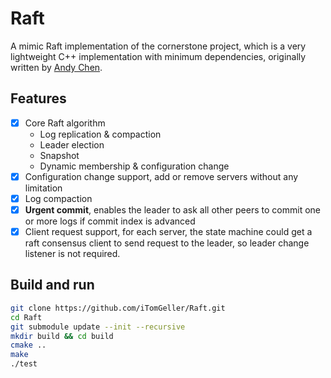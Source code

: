 Raft
======
A mimic Raft implementation of the cornerstone project, which is a very lightweight C++ implementation with minimum dependencies, originally written by [Andy Chen](https://github.com/andy-yx-chen).

## Features

- [x] Core Raft algorithm
    * Log replication & compaction
    * Leader election
    * Snapshot
    * Dynamic membership & configuration change
- [x] Configuration change support, add or remove servers without any limitation
- [x] Log compaction
- [x] **Urgent commit**, enables the leader to ask all other peers to commit one or more logs if commit index is advanced
- [x] Client request support, for each server, the state machine could get a raft consensus client to send request to the leader, so leader change listener is not required.
## Build and run

```bash
git clone https://github.com/iTomGeller/Raft.git
cd Raft
git submodule update --init --recursive
mkdir build && cd build
cmake ..
make
./test
```
